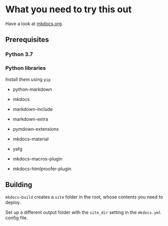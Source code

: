 # What you need to try this out

Have a look at [mkdocs.org](https://www.mkdocs.org/).

## Prerequisites

### Python 3.7

### Python libraries

Install them using `pip`

* python-markdown

* mkdocs

* markdown-include

* markdown-extra

* pymdown-extensions

* mkdocs-material

* yafg

* mkdocs-macros-plugin

* mkdocs-htmlproofer-plugin

## Building

`mkdocs-build` creates a `site` folder in the root, whose contents you need to deploy.

Set up a different output folder with the `site_dir` setting in the `mkdocs.yml` config file.
